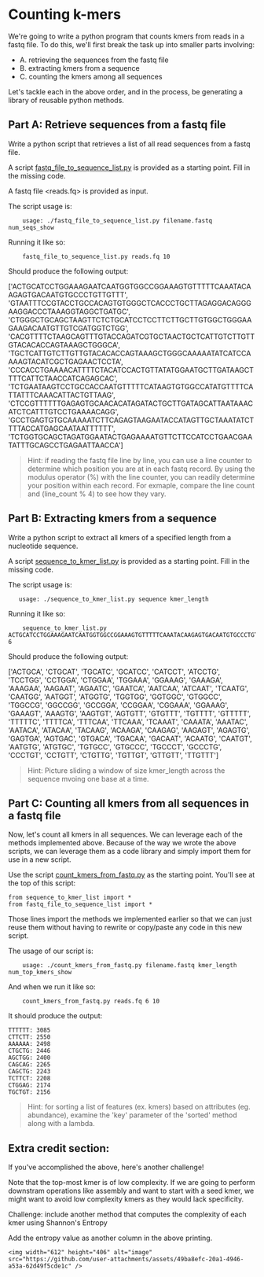 # Counting k-mers

We're going to write a python program that counts kmers from reads in a fastq file.  To do this, we'll first break the task up into smaller parts involving:

* A. retrieving the sequences from the fastq file
* B. extracting kmers from a sequence
* C. counting the kmers among all sequences

Let's tackle each in the above order, and in the process, be generating a library of reusable python methods.



## Part A: Retrieve sequences from a fastq file

Write a python script that retrieves a list of all read sequences from a fastq file. 

A script [fastq_file_to_sequence_list.py](fastq_file_to_sequence_list.py) is provided as a starting point.  Fill in the missing code.

A fastq file <reads.fq> is provided as input.

The script usage is:

```
    usage: ./fastq_file_to_sequence_list.py filename.fastq num_seqs_show
```

Running it like so:

```
    fastq_file_to_sequence_list.py reads.fq 10
```

Should produce the following output:

['ACTGCATCCTGGAAAGAATCAATGGTGGCCGGAAAGTGTTTTTCAAATACAAGAGTGACAATGTGCCCTGTTGTTT', 'GTAATTTCCGTACCTGCCACAGTGTGGGCTCACCCTGCTTAGAGGACAGGGAAGGACCCTAAAGGTAGGCTGATGC', 'CTGGGCTGCAGCTAAGTTCTCTGCATCCTCCTTCTTGCTTGTGGCTGGGAAGAAGACAATGTTGTCGATGGTCTGG', 'CACGTTTTCTAAGCAGTTTGTACCAGATCGTGCTAACTGCTCATTGTCTTGTTGTACACACCAGTAAAGCTGGGCA', 'TGCTCATTGTCTTGTTGTACACACCAGTAAAGCTGGGCAAAAATATCATCCAAAAGTACATCGCTGAGAACTCCTA', 'CCCACCTGAAAACATTTTCTACATCCACTGTTATATGGAATGCTTGATAAGCTTTTCATTCTAACCATCAGAGCAC', 'TCTGAATAAGTCCTGCCACCAATGTTTTTCATAAGTGTGGCCATATGTTTTCATTATTTCAAACATTACTGTTAAG', 'CTCCGTTTTTTGAGAGTGCAACACATAGATACTGCTTGATAGCATTAATAAACATCTCATTTGTCCTGAAAACAGG', 'GCCTGAGTGTGCAAAAATCTTCAGAGTAAGAATACCATAGTTGCTAAATATCTTTTACCATGAGCAATAATTTTTT', 'TCTGGTGCAGCTAGATGGAATACTGAGAAAATGTTCTTCCATCCTGAACGAATATTTGCAGCCTGAGAATTAACCA']

>Hint: if reading the fastq file line by line, you can use a line counter to determine which position you are at in each fastq record. By using the modulus operator (%) with the line counter, you can readily determine your position within each record. For exmaple, compare the line count and (line_count % 4) to see how they vary.


## Part B: Extracting kmers from a sequence

Write a python script to extract all kmers of a specified length from a nucleotide sequence.

A script [sequence_to_kmer_list.py](sequence_to_kmer_list.py) is provided as a starting point.  Fill in the missing code.

The script usage is:

```
   usage: ./sequence_to_kmer_list.py sequence kmer_length
```

Running it like so:

```
    sequence_to_kmer_list.py ACTGCATCCTGGAAAGAATCAATGGTGGCCGGAAAGTGTTTTTCAAATACAAGAGTGACAATGTGCCCTGTTGTTT 6
```

Should produce the following output:

['ACTGCA', 'CTGCAT', 'TGCATC', 'GCATCC', 'CATCCT', 'ATCCTG', 'TCCTGG', 'CCTGGA', 'CTGGAA', 'TGGAAA', 'GGAAAG', 'GAAAGA', 'AAAGAA', 'AAGAAT', 'AGAATC', 'GAATCA', 'AATCAA', 'ATCAAT', 'TCAATG', 'CAATGG', 'AATGGT', 'ATGGTG', 'TGGTGG', 'GGTGGC', 'GTGGCC', 'TGGCCG', 'GGCCGG', 'GCCGGA', 'CCGGAA', 'CGGAAA', 'GGAAAG', 'GAAAGT', 'AAAGTG', 'AAGTGT', 'AGTGTT', 'GTGTTT', 'TGTTTT', 'GTTTTT', 'TTTTTC', 'TTTTCA', 'TTTCAA', 'TTCAAA', 'TCAAAT', 'CAAATA', 'AAATAC', 'AATACA', 'ATACAA', 'TACAAG', 'ACAAGA', 'CAAGAG', 'AAGAGT', 'AGAGTG', 'GAGTGA', 'AGTGAC', 'GTGACA', 'TGACAA', 'GACAAT', 'ACAATG', 'CAATGT', 'AATGTG', 'ATGTGC', 'TGTGCC', 'GTGCCC', 'TGCCCT', 'GCCCTG', 'CCCTGT', 'CCTGTT', 'CTGTTG', 'TGTTGT', 'GTTGTT', 'TTGTTT']


>Hint: Picture sliding a window of size kmer_length across the sequence mvoing one base at a time.

## Part C: Counting all kmers from all sequences in a fastq file

Now, let's count all kmers in all sequences.  We can leverage each of the methods implemented above. Because of the way we wrote the above scripts, we can leverage them as a code library and simply import them for use in a new script.

Use the script [count_kmers_from_fastq.py](count_kmers_from_fastq.py) as the starting point.  You'll see at the top of this script:

```
from sequence_to_kmer_list import *
from fastq_file_to_sequence_list import *
```

Those lines import the methods we implemented earlier so that we can just reuse them without having to rewrite or copy/paste any code in this new script.

The usage of our script is:

```
    usage: ./count_kmers_from_fastq.py filename.fastq kmer_length num_top_kmers_show
```

And when we run it like so:

```
    count_kmers_from_fastq.py reads.fq 6 10
```

It should produce the output:

```
TTTTTT: 3085
CTTCTT: 2550
AAAAAA: 2498
CTGCTG: 2446
AGCTGG: 2400
CAGCAG: 2265
CAGCTG: 2243
TCTTCT: 2208
CTGGAG: 2174
TGCTGT: 2156
```

>Hint: for sorting a list of features (ex. kmers) based on attributes (eg. abundance), examine the 'key' parameter of the 'sorted' method along with a lambda.


## Extra credit section:

If you've accomplished the above, here's another challenge!

Note that the top-most kmer is of low complexity.  If we are going to perform downstram operations like assembly and want to start with a seed kmer, we might want to avoid low complexity kmers as they would lack specificity.

Challenge:  include another method that computes the complexity of each kmer using Shannon's Entropy
    
Add the entropy value as another column in the above printing.

    <img width="612" height="406" alt="image" src="https://github.com/user-attachments/assets/49ba8efc-20a1-4946-a53a-62d49f5cde1c" />

